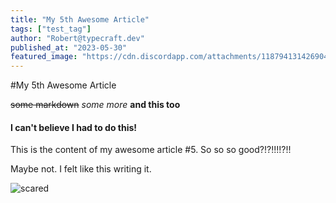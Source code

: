 ```yaml
---
title: "My 5th Awesome Article"
tags: ["test_tag"]
author: "Robert@typecraft.dev"
published_at: "2023-05-30"
featured_image: "https://cdn.discordapp.com/attachments/1187941314269040680/1245903500387418215/beene784_A_1980s_lecture_hall_with_a_large_chalkboard._On_it_is_ba6e5d59-85cb-4e89-b94a-c007e65eceb2.png?ex=665a718e&is=6659200e&hm=2a8e7bfe50ea47d63e8d900fb74e18d2411cf8e22111ea801b560935e71a1a9e&"
---
```


#My 5th Awesome Article

~~some markdown~~
*some more*
**and this too**

#### I can't believe I had to do this!

This is the content of my awesome article #5. So so so good?!?!!!!?!!

Maybe not. I felt like this writing it.

![scared](https://cdn.discordapp.com/attachments/1187941314269040680/1245905448255623330/beene784_A_nervous_software_developer_sweating_as_they_look_ove_521765c1-130e-49ac-9d87-5413bdfe3e07.png?ex=665a735e&is=665921de&hm=4dd3906ce64a0317803c9bfec0259b1f1098d362de00601052fd93c6f0a9bc59&)

